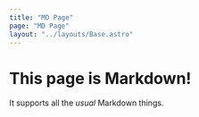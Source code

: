 ```yaml
---
title: "MD Page"
page: "MD Page"
layout: "../layouts/Base.astro"
---
```


# This page is Markdown!

It supports all the _usual_ Markdown things.